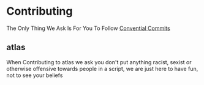 # Contributing
The Only Thing We Ask Is For You To Follow [Convential Commits](https://www.conventionalcommits.org/en/v1.0.0/)

## atlas

When Contributing to atlas we ask you don't put anything racist, sexist or otherwise offensive towards people in a script, 
we are just here to have fun, not to see your beliefs

